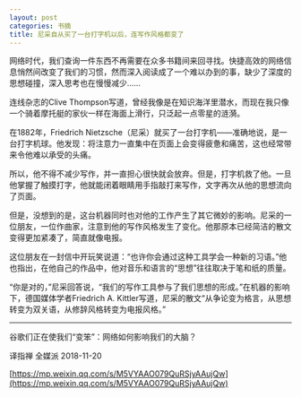 ```yaml
---
layout: post
categories: 书摘
title: 尼采自从买了一台打字机以后，连写作风格都变了
---
```


网络时代，我们查询一件东西不再需要在众多书籍间来回寻找。快捷高效的网络信息悄然间改变了我们的习惯，然而深入阅读成了一个难以办到的事，缺少了深度的思想碰撞，深入思考也在慢慢减少……

连线杂志的Clive Thompson写道，曾经我像是在知识海洋里潜水，而现在我只像一个骑着摩托艇的家伙一样在海面上滑行，只泛起一点零星的涟漪。

在1882年，Friedrich Nietzsche（尼采）就买了一台打字机——准确地说，是一台打字机球。他发现：将注意力一直集中在页面上会变得疲惫和痛苦，这也经常带来令他难以承受的头痛。

所以，他不得不减少写作，并一直担心很快就会放弃。但是，打字机救了他。一旦他掌握了触摸打字，他就能闭着眼睛用手指敲打来写作，文字再次从他的思想流向了页面。

但是，没想到的是，这台机器同时也对他的工作产生了其它微妙的影响。尼采的一位朋友，一位作曲家，注意到他的写作风格发生了变化。他那原本已经简洁的散文变得更加紧凑了，简直就像电报。

这位朋友在一封信中开玩笑说道：“也许你会通过这种工具学会一种新的习语。”他也指出，在他自己的作品中，他对音乐和语言的“思想”往往取决于笔和纸的质量。

“你是对的，”尼采回答说，“我们的写作工具参与了我们思想的形成。”在机器的影响下，德国媒体学者Friedrich A. Kittler写道，尼采的散文“从争论变为格言，从思想转变为双关语，从修辞风格转变为电报风格。”

---

谷歌们正在使我们“变笨”：网络如何影响我们的大脑？

译指禅  全媒派  2018-11-20

[https://mp.weixin.qq.com/s/M5VYAAO079QuRSjyAAujQw](https://mp.weixin.qq.com/s/M5VYAAO079QuRSjyAAujQw)